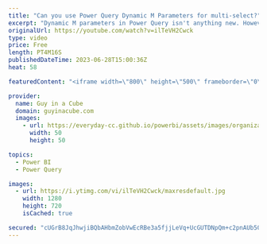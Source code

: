 ```yaml
---
title: "Can you use Power Query Dynamic M Parameters for multi-select?"
excerpt: "Dynamic M parameters in Power Query isn't anything new. However, Patrick was challenged with using them to allow for multi-select and \"select all\" with a slicer in a Power BI report. Will he succeed?   Dynamic M query parameters in Power BI Desktop https://learn.microsoft.com/power-bi/connect-data/desktop-dynamic-m-query-parameters"
originalUrl: https://youtube.com/watch?v=ilTeVH2Cwck
type: video
price: Free
length: PT4M16S
publishedDateTime: 2023-06-28T15:00:36Z
heat: 58

featuredContent: "<iframe width=\"800\" height=\"500\" frameborder=\"0\" src=\"https://www.youtube.com/embed/ilTeVH2Cwck\" allow=\"accelerometer; autoplay; encrypted-media; gyroscope; picture-in-picture\" allowfullscreen></iframe>"

provider:
  name: Guy in a Cube
  domain: guyinacube.com
  images:
    - url: https://everyday-cc.github.io/powerbi/assets/images/organizations/guyinacube.com-50x50.jpg
      width: 50
      height: 50

topics:
  - Power BI
  - Power Query

images:
  - url: https://i.ytimg.com/vi/ilTeVH2Cwck/maxresdefault.jpg
    width: 1280
    height: 720
    isCached: true

secured: "cUGrB8JqJhwjiBQbAHbmZobVwEcRBe3a5fjjLeVq+UcGUTDNpQm+c2pnAUb50B3dIQE2WcoA0PbObMP2BySnC9AYFfQ3zb4KYY7DL+yWdfVZhbAhLYoTJig9Xl0c515uG7oGqQ+DvFa7mlBONFcS8lhhR8E/M6x/k+HEbdr5OTY/BvydLDyKLBvhkSCrarzpopoOxkqF5qTtLnplBPDRDdveRKFZKJvH1Y7aSuJE5XeTHa1TcnZToJr3Zer7PdVnQHo9l4m0aS7b2Y5clzYbugDFurYY4zXNzGaan9rT466xtxTXiY9zyFYrbNekdPKvUWZ5l71EzrtrtUyrmdu2J7ZvasAakjZ++xd90EcDTg3N7LOfVUfncbdWjAXh2fTAFN8mleDkuFeX0Ao8sBmbvv6k/QbW0y6tUCKMzlhOyjQ=;l82k97Gm4ePArR6NnA3iDQ=="
---
```


